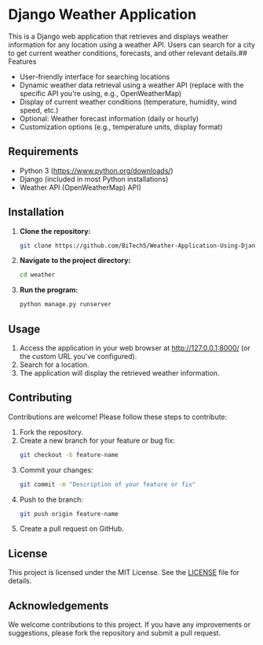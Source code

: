 
# Django Weather Application

This is a Django web application that retrieves and displays weather information for any location using a weather API. Users can search for a city to get current weather conditions, forecasts, and other relevant details.## Features

- User-friendly interface for searching locations
- Dynamic weather data retrieval using a weather API (replace with the specific API you're using, e.g., OpenWeatherMap)
- Display of current weather conditions (temperature, humidity, wind speed, etc.)
- Optional: Weather forecast information (daily or hourly)
- Customization options (e.g., temperature units, display format)
## Requirements
- Python 3 (https://www.python.org/downloads/)
- Django (included in most Python installations)
- Weather API (OpenWeatherMap) API)

## Installation

1. **Clone the repository:**
    ```bash
    git clone https://github.com/BiTech5/Weather-Application-Using-Django.git
    ```
2. **Navigate to the project directory:**
    ```bash
    cd weather
    ```

3. **Run the program:**
    ```bash
    python manage.py runserver
    ```

## Usage
1. Access the application in your web browser at http://127.0.0.1:8000/ (or the custom URL you've configured).
2. Search for a location.
3. The application will display the retrieved weather information.
## Contributing
Contributions are welcome! Please follow these steps to contribute:


1. Fork the repository.
2. Create a new branch for your feature or bug fix:
    ```bash
    git checkout -b feature-name
    ```
3. Commit your changes:
    ```bash
    git commit -m "Description of your feature or fix"
    ```
4. Push to the branch:
    ```bash
    git push origin feature-name
    ```
5. Create a pull request on GitHub.




## License

This project is licensed under the MIT License. See the [LICENSE](LICENSE) file for details.



## Acknowledgements

We welcome contributions to this project. If you have any improvements or suggestions, please fork the repository and submit a pull request.
